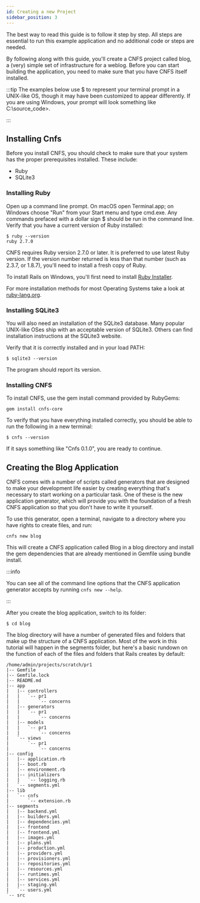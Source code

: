 ```yaml
---
id: Creating a new Project
sidebar_position: 3
---
```


The best way to read this guide is to follow it step by step. All steps are essential to run this example
 application and no additional code or steps are needed.

By following along with this guide, you'll create a CNFS project called blog, a (very) simple set of infrastructure
for a weblog. Before you can start building the application, you need to make sure that you have CNFS itself installed.

:::tip
The examples below use $ to represent your terminal prompt in a UNIX-like OS, though it may have been customized to
 appear differently. If you are using Windows, your prompt will look something like C:\source_code>.

:::

## Installing Cnfs

Before you install CNFS, you should check to make sure that your system has the proper prerequisites installed. These include:

- Ruby
- SQLite3

### Installing Ruby

Open up a command line prompt. On macOS open Terminal.app; on Windows choose "Run" from your Start menu
 and type cmd.exe. Any commands prefaced with a dollar sign $ should be run in the command line.
 Verify that you have a current version of Ruby installed:

```shell
$ ruby --version
ruby 2.7.0
```

CNFS requires Ruby version 2.7.0 or later. It is preferred to use latest Ruby version.
If the version number returned is less than that number (such as 2.3.7, or 1.8.7), you'll need to install a fresh copy of Ruby.

To install Rails on Windows, you'll first need to install [Ruby Installer](https://rubyinstaller.org).

For more installation methods for most Operating Systems take a look at [ruby-lang.org](https://www.ruby-lang.org/en/documentation/installation).

### Installing SQLite3

You will also need an installation of the SQLite3 database. Many popular UNIX-like OSes ship with an 
acceptable version of SQLite3. Others can find installation instructions at the SQLite3 website.

Verify that it is correctly installed and in your load PATH:

```shell
$ sqlite3 --version
```

The program should report its version.

### Installing CNFS

To install CNFS, use the gem install command provided by RubyGems:

```shell
gem install cnfs-core
```

To verify that you have everything installed correctly, you should be able to run the following in a new terminal:

```shell
$ cnfs --version
```

If it says something like "Cnfs 0.1.0", you are ready to continue.


## Creating the Blog Application

CNFS comes with a number of scripts called generators that are designed to make your development life easier 
by creating everything that's necessary to start working on a particular task. One of these is the new 
application generator, which will provide you with the foundation of a fresh CNFS application so that 
you don't have to write it yourself.

To use this generator, open a terminal, navigate to a directory where you have rights to create files, and run:

```shell
cnfs new blog
```

This will create a CNFS application called Blog in a blog directory and install the gem dependencies that are 
already mentioned in Gemfile using bundle install.

:::info

You can see all of the command line options that the CNFS application generator accepts by running `cnfs new --help`.

:::

After you create the blog application, switch to its folder:

```shell
$ cd blog
```

The blog directory will have a number of generated files and folders that make up the structure of a CNFS application.
 Most of the work in this tutorial will happen in the segments folder, but here's a basic rundown on the function 
of each of the files and folders that Rails creates by default:

```shell
/home/admin/projects/scratch/pr1
|-- Gemfile
|-- Gemfile.lock
|-- README.md
|-- app
|   |-- controllers
|   |   `-- pr1
|   |       `-- concerns
|   |-- generators
|   |   `-- pr1
|   |       `-- concerns
|   |-- models
|   |   `-- pr1
|   |       `-- concerns
|   `-- views
|       `-- pr1
|           `-- concerns
|-- config
|   |-- application.rb
|   |-- boot.rb
|   |-- environment.rb
|   |-- initializers
|   |   `-- logging.rb
|   `-- segments.yml
|-- lib
|   `-- cnfs
|       `-- extension.rb
|-- segments
|   |-- backend.yml
|   |-- builders.yml
|   |-- dependencies.yml
|   |-- frontend
|   |-- frontend.yml
|   |-- images.yml
|   |-- plans.yml
|   |-- production.yml
|   |-- providers.yml
|   |-- provisioners.yml
|   |-- repositories.yml
|   |-- resources.yml
|   |-- runtimes.yml
|   |-- services.yml
|   |-- staging.yml
|   `-- users.yml
`-- src

```
